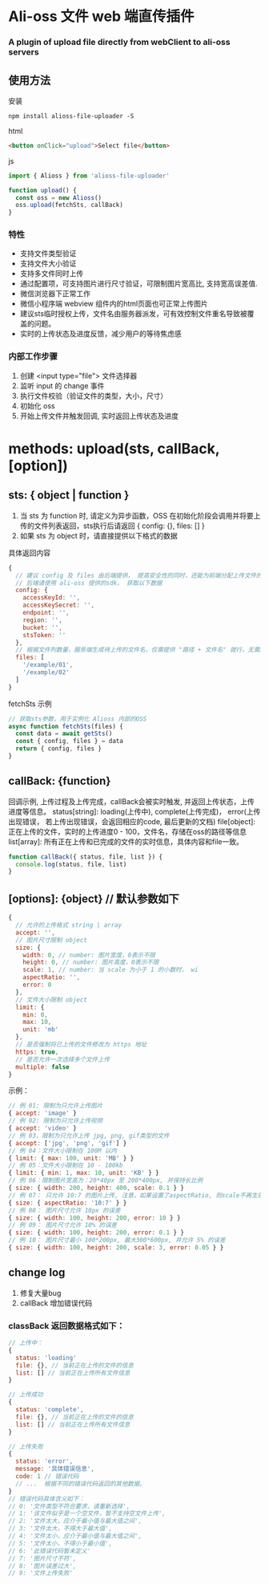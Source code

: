 # Ali-oss 文件 web 端直传插件
### A plugin of upload file directly from webClient to ali-oss servers

## 使用方法
安装
```shell
npm install alioss-file-uploader -S
```
html
```html
<button onClick="upload">Select file</button>
```
js
```javascript
import { Alioss } from 'alioss-file-uploader'

function upload() {
  const oss = new Alioss()
  oss.upload(fetchSts, callBack)
}

```
### 特性
- 支持文件类型验证
- 支持文件大小验证
- 支持多文件同时上传
- 通过配置项，可支持图片进行尺寸验证，可限制图片宽高比, 支持宽高误差值.
- 微信浏览器下正常工作
- 微信小程序端 webview 组件内的html页面也可正常上传图片
- 建议sts临时授权上传，文件名由服务器派发，可有效控制文件重名导致被覆盖的问题。
- 实时的上传状态及进度反馈，减少用户的等待焦虑感

### 内部工作步骤
1. 创建 \<input type="file"\> 文件选择器
2. 监听 input 的 change 事件
3. 执行文件校验（验证文件的类型，大小，尺寸）
4. 初始化 oss
5. 开始上传文件并触发回调, 实时返回上传状态及进度

# methods: upload(sts, callBack, [option])

## sts: { object | function }
1. 当 sts 为 function 时, 请定义为异步函数，OSS 在初始化阶段会调用并将要上传的文件列表返回，sts执行后请返回 { config: {}, files: [] }
2. 如果 sts 为 object 时，请直接提供以下格式的数据

具体返回内容
```javascript
{
  // 建议 config 及 files 由后端提供， 提高安全性的同时，还能为前端分配上传文件的名称，有效避免因文件重名被覆盖的风险。
  // 后端请使用 ali-oss 提供的sdk， 获取以下数据
  config: {
    accessKeyId: '',
    accessKeySecret: '',
    endpoint: '',
    region: '',
    bucket: '',
    stsToken: ''
  },
  // 根据文件列数量，服务端生成待上传的文件名，仅需提供 "路径 + 文件名" 就行，无需后缀名
  files: [
    '/example/01',
    '/example/02'
  ]
}
```
fetchSts 示例
```javascript
// 获取sts参数，用于实例化 Alioss 内部的OSS
async function fetchSts(files) {
  const data = await getSts()
  const { config, files } = data
  return { config, files }
}
```

## callBack: {function}
回调示例, 上传过程及上传完成，callBack会被实时触发, 并返回上传状态，上传进度等信息。
status[string]: loading(上传中), complete(上传完成)， error(上传出现错误， 若上传出现错误，会返回相应的code, 最后更新的文档)
file[object]: 正在上传的文件，实时的上传进度0 - 100，文件名，存储在oss的路径等信息
list[array]: 所有正在上传和已完成的文件的实时信息，具体内容和file一致。
```javascript
function callBack({ status, file, list }) {
  console.log(status, file, list)
}
```

## [options]: {object}  // 默认参数如下
```javascript
{
  // 允许的上传格式 string | array
  accept: '',
  // 图片尺寸限制 object
  size: {
    width: 0, // number: 图片宽度，0表示不限
    height: 0, // number: 图片高度，0表示不限
    scale: 1, // number: 当 scale 为小于 1 的小数时， wi
    aspectRatio: '',
    error: 0
  },
  // 文件大小限制 object
  limit: {
    min: 0,
    max: 10,
    unit: 'mb'
  },
  // 是否强制将已上传的文件修改为 https 地址
  https: true,
  // 是否允许一次选择多个文件上传
  multiple: false
}
```
示例：
```javascript
// 例 01: 限制为只允许上传图片
{ accept: 'image' }
// 例 02: 限制为只允许上传视频
{ accept: 'video' }
// 例 03，限制为只允许上传 jpg, png, gif类型的文件
{ accept: ['jpg', 'png', 'gif'] }
// 例 04：文件大小限制在 100M 以内
{ limit: { max: 100, unit: 'MB' } }
// 例 05：文件大小限制在 10 - 100kb
{ limit: { min: 1, max: 10, unit: 'KB' } }
// 例 06：限制图片宽高为：20*40px 至 200*400px, 并保持长比例
{ size: { width: 200, height: 400, scale: 0.1 } }
// 例 07： 只允许 10:7 的图片上传, 注意，如果设置了aspectRatio, 则scale不再生效
{ size: { aspectRatio: '10:7' } }
// 例 08： 图片尺寸允许 10px 的误差
{ size: { width: 100, height: 200, error: 10 } }
// 例 09： 图片尺寸允许 10% 的误差
{ size: { width: 100, height: 200, error: 0.1 } }
// 例 10： 图片尺寸最小 100*200px, 最大300*600px, 并允许 5% 的误差
{ size: { width: 100, height: 200, scale: 3, error: 0.05 } }
```

## change log
1. 修复大量bug
2. callBack 增加错误代码
### classBack 返回数据格式如下：
```javascript
// 上传中：
{
  status: 'loading'
  file: {}, // 当前正在上传的文件的信息
  list: [] // 当前正在上传所有文件信息
}

// 上传成功
{
  status: 'complete',
  file: {}, // 当前正在上传的文件的信息
  list: [] // 当前正在上传所有文件信息
}

// 上传失败
{
  status: 'error',
  message: '具体错误信息',
  code: 1 // 错误代码
  // ...  根据不同的错误代码返回的其他数据。
}
// 错误代码具体含义如下：
// 0: '文件类型不符合要求，请重新选择',
// 1: '该文件似乎是一个空文件，暂不支持空文件上传',
// 2: '文件太大，应介于最小值与最大值之间',
// 3: '文件太大，不得大于最大值',
// 4: '文件太小，应介于最小值与最大值之间',
// 5: '文件太小，不得小于最小值',
// 6: '此错误代码暂未定义'
// 7: '图片尺寸不符',
// 8: '图片误差过大',
// 9: '文件上传失败'
```